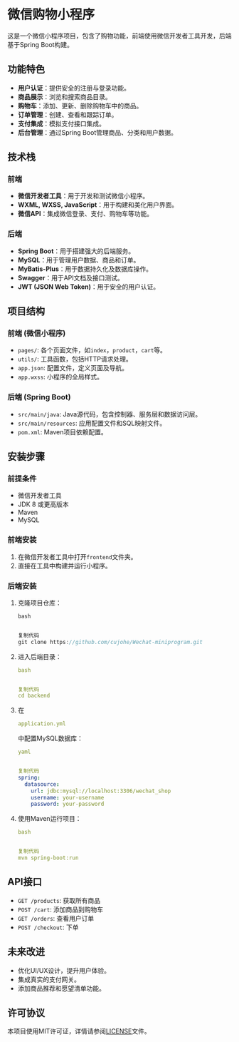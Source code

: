 # 微信购物小程序

这是一个微信小程序项目，包含了购物功能，前端使用微信开发者工具开发，后端基于Spring Boot构建。

## 功能特色

- **用户认证**：提供安全的注册与登录功能。
- **商品展示**：浏览和搜索商品目录。
- **购物车**：添加、更新、删除购物车中的商品。
- **订单管理**：创建、查看和跟踪订单。
- **支付集成**：模拟支付接口集成。
- **后台管理**：通过Spring Boot管理商品、分类和用户数据。

## 技术栈

### 前端

- **微信开发者工具**：用于开发和测试微信小程序。
- **WXML, WXSS, JavaScript**：用于构建和美化用户界面。
- **微信API**：集成微信登录、支付、购物车等功能。

### 后端

- **Spring Boot**：用于搭建强大的后端服务。
- **MySQL**：用于管理用户数据、商品和订单。
- **MyBatis-Plus**：用于数据持久化及数据库操作。
- **Swagger**：用于API文档及接口测试。
- **JWT (JSON Web Token)**：用于安全的用户认证。

## 项目结构

### 前端 (微信小程序)

- `pages/`: 各个页面文件，如`index`，`product`，`cart`等。
- `utils/`: 工具函数，包括HTTP请求处理。
- `app.json`: 配置文件，定义页面及导航。
- `app.wxss`: 小程序的全局样式。

### 后端 (Spring Boot)

- `src/main/java`: Java源代码，包含控制器、服务层和数据访问层。
- `src/main/resources`: 应用配置文件和SQL映射文件。
- `pom.xml`: Maven项目依赖配置。

## 安装步骤

### 前提条件

- 微信开发者工具
- JDK 8 或更高版本
- Maven
- MySQL

### 前端安装

1. 在微信开发者工具中打开`frontend`文件夹。
2. 直接在工具中构建并运行小程序。

### 后端安装

1. 克隆项目仓库：

   ```typescript
   bash


   复制代码
   git clone https://github.com/cujohe/Wechat-miniprogram.git

   ```

2. 进入后端目录：

   ```yaml
   bash


   复制代码
   cd backend

   ```

3. 在

   ```yaml
   application.yml
   ```

   中配置MySQL数据库：

   ```yaml
   yaml


   复制代码
   spring:
     datasource:
       url: jdbc:mysql://localhost:3306/wechat_shop
       username: your-username
       password: your-password

   ```

4. 使用Maven运行项目：

   ```yaml
   bash


   复制代码
   mvn spring-boot:run

   ```

## API接口

- `GET /products`: 获取所有商品
- `POST /cart`: 添加商品到购物车
- `GET /orders`: 查看用户订单
- `POST /checkout`: 下单

## 未来改进

- 优化UI/UX设计，提升用户体验。
- 集成真实的支付网关。
- 添加商品推荐和愿望清单功能。

## 许可协议

本项目使用MIT许可证，详情请参阅[LICENSE]()文件。